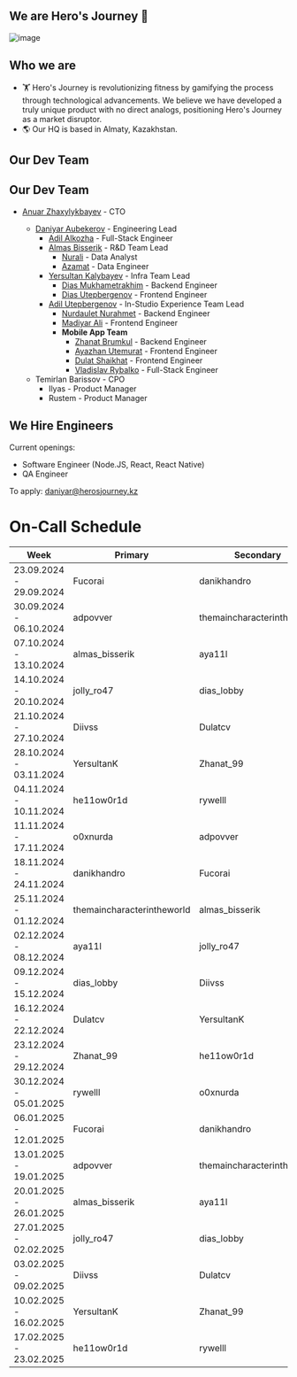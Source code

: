 ## We are Hero's Journey 👋

![image](https://github.com/user-attachments/assets/1cacda9f-e75b-453e-ba9b-bd2eb31e9cf1)

## Who we are

- 🏋️ Hero's Journey is revolutionizing fitness by gamifying the process through technological advancements. We believe we have developed a truly unique product with no direct analogs, positioning Hero's Journey as a market disruptor.
- 🌎 Our HQ is based in Almaty, Kazakhstan.

## Our Dev Team

## Our Dev Team

- [Anuar Zhaxylykbayev](https://github.com/zhaxylykbayev) - CTO

  - [Daniyar Aubekerov](https://github.com/daniyardake) - Engineering Lead
    - [Adil Alkozha](https://github.com/Almas007) - Full-Stack Engineer
    - [Almas Bisserik](https://github.com/Almas007) - R&D Team Lead
      - [Nurali](https://github.com/Almas007) - Data Analyst
      - [Azamat](https://github.com/Almas007) - Data Engineer
    - [Yersultan Kalybayev](https://github.com/Yersultans) - Infra Team Lead
      - [Dias Mukhametrakhim](https://github.com/Almas007) - Backend Engineer
      - [Dias Utepbergenov](https://github.com/Almas007) - Frontend Engineer
    - [Adil Utepbergenov](https://github.com/Adil-U) - In-Studio Experience Team Lead
      - [Nurdaulet Nurahmet](https://github.com/Almas007) - Backend Engineer
      - [Madiyar Ali](https://github.com/Almas007) - Frontend Engineer
      - **Mobile App Team**
        - [Zhanat Brumkul](https://github.com/zhanat1999) - Backend Engineer
        - [Ayazhan Utemurat](https://github.com/ayazhanutemurat) - Frontend Engineer
        - [Dulat Shaikhat](https://github.com/Dulatinho) - Frontend Engineer
        - [Vladislav Rybalko](https://github.com/rywell) - Full-Stack Engineer
  - Temirlan Barissov - CPO
    - Ilyas - Product Manager
    - Rustem - Product Manager  

## We Hire Engineers

Current openings:
- Software Engineer (Node.JS, React, React Native)
- QA Engineer

To apply: daniyar@herosjourney.kz

# On-Call Schedule

| Week                     | Primary                  | Secondary                |
|---------------------------|--------------------------|--------------------------|
| 23.09.2024 - 29.09.2024   | Fucorai                  | danikhandro              |
| 30.09.2024 - 06.10.2024   | adpovver                 | themaincharacterintheworld|
| 07.10.2024 - 13.10.2024   | almas_bisserik           | aya11l                   |
| 14.10.2024 - 20.10.2024   | jolly_ro47               | dias_lobby               |
| 21.10.2024 - 27.10.2024   | Diivss                   | Dulatcv                  |
| 28.10.2024 - 03.11.2024   | YersultanK               | Zhanat_99                |
| 04.11.2024 - 10.11.2024   | he11ow0r1d               | rywelll                  |
| 11.11.2024 - 17.11.2024   | o0xnurda                 | adpovver                 |
| 18.11.2024 - 24.11.2024   | danikhandro              | Fucorai                  |
| 25.11.2024 - 01.12.2024   | themaincharacterintheworld| almas_bisserik           |
| 02.12.2024 - 08.12.2024   | aya11l                   | jolly_ro47               |
| 09.12.2024 - 15.12.2024   | dias_lobby               | Diivss                   |
| 16.12.2024 - 22.12.2024   | Dulatcv                  | YersultanK               |
| 23.12.2024 - 29.12.2024   | Zhanat_99                | he11ow0r1d               |
| 30.12.2024 - 05.01.2025   | rywelll                  | o0xnurda                 |
| 06.01.2025 - 12.01.2025   | Fucorai                  | danikhandro              |
| 13.01.2025 - 19.01.2025   | adpovver                 | themaincharacterintheworld|
| 20.01.2025 - 26.01.2025   | almas_bisserik           | aya11l                   |
| 27.01.2025 - 02.02.2025   | jolly_ro47               | dias_lobby               |
| 03.02.2025 - 09.02.2025   | Diivss                   | Dulatcv                  |
| 10.02.2025 - 16.02.2025   | YersultanK               | Zhanat_99                |
| 17.02.2025 - 23.02.2025   | he11ow0r1d               | rywelll                  |



